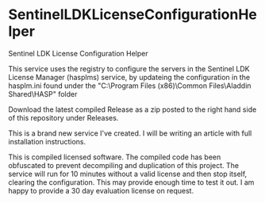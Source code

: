 # SentinelLDKLicenseConfigurationHelper
Sentinel LDK License Configuration Helper

This service uses the registry to configure the servers in the Sentinel LDK License Manager (hasplms) service, by updateing the configuration in the hasplm.ini found
under the "C:\Program Files (x86)\Common Files\Aladdin Shared\HASP" folder

Download the latest compiled Release as a zip posted to the right hand side of this repository under Releases.

This is a brand new service I've created. I will be writing an article with full installation instructions.

This is compiled licensed software. The compiled code has been obfuscated to prevent decompiling and duplication of this project. The service will run for 10 minutes without a valid license and then stop itself, clearing the configuration. This may provide enough time to test it out. I am happy to provide a 30 day evaluation license on request.
